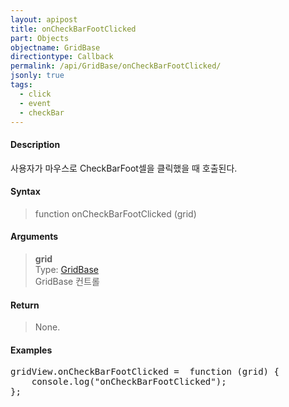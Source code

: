 ```yaml
---
layout: apipost
title: onCheckBarFootClicked
part: Objects
objectname: GridBase
directiontype: Callback
permalink: /api/GridBase/onCheckBarFootClicked/
jsonly: true
tags:
  - click
  - event
  - checkBar
---
```



#### Description

 사용자가 마우스로 CheckBarFoot셀을 클릭했을 때 호출된다.  

#### Syntax

> function onCheckBarFootClicked (grid)  

#### Arguments

> **grid**  
> Type: [GridBase](/api/GridBase/)  
> GridBase 컨트롤  

#### Return

> None.  

#### Examples 

<pre class="prettyprint">
gridView.onCheckBarFootClicked =  function (grid) {
    console.log("onCheckBarFootClicked");
};
</pre>


